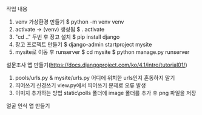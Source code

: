 작업 내용
1. venv 가상환경 만들기
    $ python -m venv venv
2. activate -> (venv) 생성됨
    $ . activate
3. "cd .." 두번 후 장고 설치
    $ pip install django
4. 장고 프로젝트 만들기
    $ django-admin startproject mysite
5.  mysite로 이동 후 runserver
    $ cd mysite
    $ python manage.py runserver

설문조사 앱 만들기(https://docs.djangoproject.com/ko/4.1/intro/tutorial01/)
1. pools/urls.py & mysite/urls.py
    어디에 위치한 urls인지 혼동하지 말기
2. 띄어쓰기 신경쓰기
    view.py에서 띄어쓰기 문제로 오류 발생
3. 이미지 추가하는 방법
    static\polls 폴더에 image 폴더를 추가 후 png 파일을 저장

얼굴 인식 앱 만들기